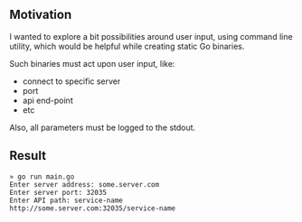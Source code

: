 ## Motivation
I wanted to explore a bit possibilities around user input, using command line utility, which would be helpful while creating static Go binaries.

Such binaries must act upon user input, like:
* connect to specific server
* port
* api end-point
* etc

Also, all parameters must be logged to the stdout.

## Result
```golang
» go run main.go
Enter server address: some.server.com
Enter server port: 32035
Enter API path: service-name
http://some.server.com:32035/service-name
```
